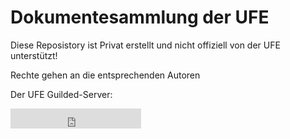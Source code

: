 # Dokumentesammlung der UFE
Diese Reposistory ist Privat erstellt und nicht offiziell von der UFE unterstützt!

Rechte gehen an die entsprechenden Autoren

Der UFE Guilded-Server:

<dl>
  <iframe src="https://www.guilded.gg/canvas_index.html?route=%2Fcanvas%2Fembed%2Fbadge%2FVRz9y8nj" width="209" height="32" frameborder="0" scrolling="no"></iframe>
</dl>
